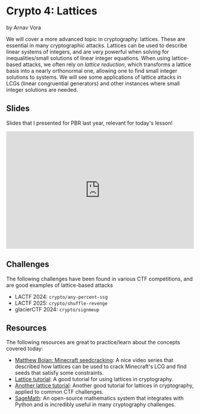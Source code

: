 # Crypto 4: Lattices

by Arnav Vora

We will cover a more advanced topic in cryptography: lattices. These are essential in many cryptographic attacks. Lattices can be used to describe linear systems of integers, and are very powerful when solving for inequalities/small solutions of linear integer equations. When using lattice-based attacks, we often rely on _lattice reduction_, which transforms a lattice basis into a nearly orthonormal one, allowing one to find small integer solutions to systems. We will see some applications of lattice attacks in LCGs (linear congruential generators) and other instances where small integer solutions are needed.

## Slides

Slides that I presented for PBR last year, relevant for today's lesson!

<iframe src="https://docs.google.com/presentation/d/e/2PACX-1vTpv_O8qZaOODbzTtEQxz6ixgdPkwkoID5rHR6lKunc0vgUwCeVjKKAVjPJacj__A2LaYmAZ4nwYgEu/pubembed?start=false&loop=false&delayms=3000" frameborder="0" width="100%" style="aspect-ratio: 16 / 10;" allowfullscreen="true" mozallowfullscreen="true" webkitallowfullscreen="true"></iframe>

## Challenges

The following challenges have been found in various CTF competitions, and are good examples of lattice-based attacks

- LACTF 2024: `crypto/any-percent-ssg`
- LACTF 2025: `crypto/shuffle-revenge`
- glacierCTF 2024: `crypto/signmeup`

## Resources

The following resources are great to practice/learn about the concepts covered today:

- [Matthew Bolan: Minecraft seedcracking](https://www.youtube.com/watch?v=8CKh4x4iK38&list=PLke4P_1UHlmB8sB1oGdcea4SeBH0yZy5B): A nice video series that described how lattices can be used to crack Minecraft's LCG and find seeds that satisfy some constraints.
- [Lattice tutorial](https://eprint.iacr.org/2023/032.pdf): A good tutorial for using lattices in cryptography.
- [Another lattice tutorial](https://ur4ndom.dev/static/files/latticetraining/practical_lattice_reductions.pdf): Another good tutorial for lattices in cryptography, applied to common CTF challenges.
- [SageMath](https://www.sagemath.org/): An open-source mathematics system that integrates with Python and is incredibly useful in many cryptography challenges.
